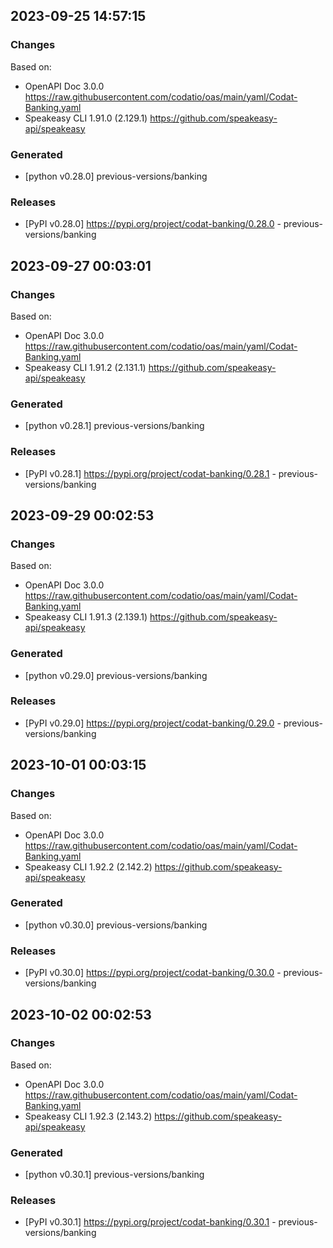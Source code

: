 

## 2023-09-25 14:57:15
### Changes
Based on:
- OpenAPI Doc 3.0.0 https://raw.githubusercontent.com/codatio/oas/main/yaml/Codat-Banking.yaml
- Speakeasy CLI 1.91.0 (2.129.1) https://github.com/speakeasy-api/speakeasy
### Generated
- [python v0.28.0] previous-versions/banking
### Releases
- [PyPI v0.28.0] https://pypi.org/project/codat-banking/0.28.0 - previous-versions/banking

## 2023-09-27 00:03:01
### Changes
Based on:
- OpenAPI Doc 3.0.0 https://raw.githubusercontent.com/codatio/oas/main/yaml/Codat-Banking.yaml
- Speakeasy CLI 1.91.2 (2.131.1) https://github.com/speakeasy-api/speakeasy
### Generated
- [python v0.28.1] previous-versions/banking
### Releases
- [PyPI v0.28.1] https://pypi.org/project/codat-banking/0.28.1 - previous-versions/banking

## 2023-09-29 00:02:53
### Changes
Based on:
- OpenAPI Doc 3.0.0 https://raw.githubusercontent.com/codatio/oas/main/yaml/Codat-Banking.yaml
- Speakeasy CLI 1.91.3 (2.139.1) https://github.com/speakeasy-api/speakeasy
### Generated
- [python v0.29.0] previous-versions/banking
### Releases
- [PyPI v0.29.0] https://pypi.org/project/codat-banking/0.29.0 - previous-versions/banking

## 2023-10-01 00:03:15
### Changes
Based on:
- OpenAPI Doc 3.0.0 https://raw.githubusercontent.com/codatio/oas/main/yaml/Codat-Banking.yaml
- Speakeasy CLI 1.92.2 (2.142.2) https://github.com/speakeasy-api/speakeasy
### Generated
- [python v0.30.0] previous-versions/banking
### Releases
- [PyPI v0.30.0] https://pypi.org/project/codat-banking/0.30.0 - previous-versions/banking

## 2023-10-02 00:02:53
### Changes
Based on:
- OpenAPI Doc 3.0.0 https://raw.githubusercontent.com/codatio/oas/main/yaml/Codat-Banking.yaml
- Speakeasy CLI 1.92.3 (2.143.2) https://github.com/speakeasy-api/speakeasy
### Generated
- [python v0.30.1] previous-versions/banking
### Releases
- [PyPI v0.30.1] https://pypi.org/project/codat-banking/0.30.1 - previous-versions/banking